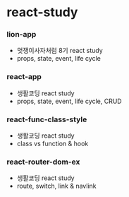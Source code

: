 # react-study

### lion-app
- 멋쟁이사자처럼 8기 react study
- props, state, event, life cycle

### react-app
- 생활코딩 react study
- props, state, event, life cycle, CRUD

### react-func-class-style
- 생활코딩 react study
- class vs function & hook

### react-router-dom-ex
- 생활코딩 react study
- route, switch, link & navlink
